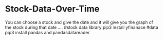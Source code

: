 # Stock-Data-Over-Time
You can choose a stock and give the date and it will give you the graph of the stock during that date ....
#stock data library
pip3 install yfinanace
#data 
pip3 install pandas and pandasdatareader
